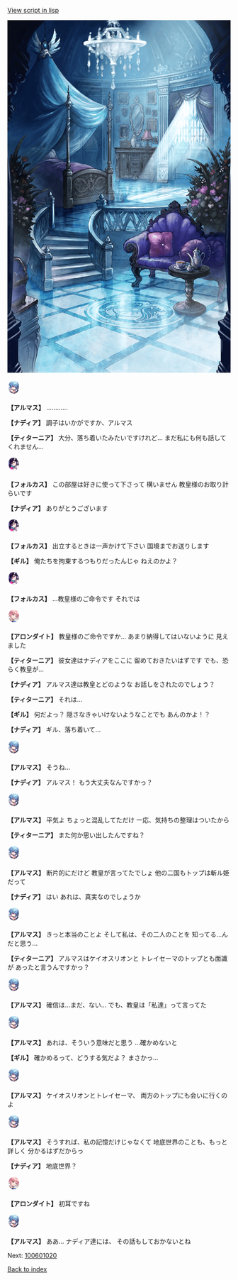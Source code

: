 [View script in lisp](../scripts/100601010.txt)

![400_angel_castle_room.png](../images/backgrounds/400_angel_castle_room.png)

<img src="../images/units/3103811.png" alt="3103811.png" height="34"/>

**【アルマス】**
…………

**【ナディア】**
調子はいかがですか、アルマス

**【ティターニア】**
大分、落ち着いたみたいですけれど…
まだ私にも何も話してくれません…

<img src="../images/units/3301811.png" alt="3301811.png" height="34"/>

**【フォルカス】**
この部屋は好きに使って下さって
構いません
教皇様のお取り計らいです

**【ナディア】**
ありがとうございます

<img src="../images/units/3301811.png" alt="3301811.png" height="34"/>

**【フォルカス】**
出立するときは一声かけて下さい
国境までお送りします

**【ギル】**
俺たちを拘束するつもりだったんじゃ
ねえのかよ？

<img src="../images/units/3301811.png" alt="3301811.png" height="34"/>

**【フォルカス】**
…教皇様のご命令です
それでは

<img src="../images/units/3100711.png" alt="3100711.png" height="34"/>

**【アロンダイト】**
教皇様のご命令ですか…
あまり納得してはいないように
見えました

**【ティターニア】**
彼女達はナディアをここに
留めておきたいはずです
でも、恐らく教皇が…

**【ナディア】**
アルマス達は教皇とどのような
お話しをされたのでしょう？

**【ティターニア】**
それは…

**【ギル】**
何だよっ？
隠さなきゃいけないようなことでも
あんのかよ！？

**【ナディア】**
ギル、落ち着いて…

<img src="../images/units/3103811.png" alt="3103811.png" height="34"/>

**【アルマス】**
そうね…

**【ナディア】**
アルマス！
もう大丈夫なんですかっ？

<img src="../images/units/3103811.png" alt="3103811.png" height="34"/>

**【アルマス】**
平気よ
ちょっと混乱してただけ
一応、気持ちの整理はついたから

**【ティターニア】**
また何か思い出したんですね？

<img src="../images/units/3103811.png" alt="3103811.png" height="34"/>

**【アルマス】**
断片的にだけど
教皇が言ってたでしょ
他の二国もトップは斬ル姫だって

**【ナディア】**
はい
あれは、真実なのでしょうか

<img src="../images/units/3103811.png" alt="3103811.png" height="34"/>

**【アルマス】**
きっと本当のことよ
そして私は、その二人のことを
知ってる…んだと思う…

**【ティターニア】**
アルマスはケイオスリオンと
トレイセーマのトップとも面識が
あったと言うんですかっ？

<img src="../images/units/3103811.png" alt="3103811.png" height="34"/>

**【アルマス】**
確信は…まだ、ない…
でも、教皇は「私達」って言ってた

<img src="../images/units/3103811.png" alt="3103811.png" height="34"/>

**【アルマス】**
あれは、そういう意味だと思う
…確かめないと

**【ギル】**
確かめるって、どうする気だよ？
まさかっ…

<img src="../images/units/3103811.png" alt="3103811.png" height="34"/>

**【アルマス】**
ケイオスリオンとトレイセーマ、
両方のトップにも会いに行くのよ

<img src="../images/units/3103811.png" alt="3103811.png" height="34"/>

**【アルマス】**
そうすれば、私の記憶だけじゃなくて
地底世界のことも、もっと詳しく
分かるはずだからっ

**【ナディア】**
地底世界？

<img src="../images/units/3100711.png" alt="3100711.png" height="34"/>

**【アロンダイト】**
初耳ですね

<img src="../images/units/3103811.png" alt="3103811.png" height="34"/>

**【アルマス】**
ああ…
ナディア達には、
その話もしておかないとね

Next: [100601020](100601020.md)

[Back to index](index.md)

